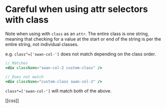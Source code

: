 # Careful when using attr selectors with class

Note when using with `class` as an `attr`. The entire class is one string, meaning that checking for a value at the start or end of the string is per the entire string, not individual classes.

e.g. `class^=['swan-col-']` does not match depending on the class order.
```jsx
// Matches
<div className="swan-col-2 custom-class" />

// Does not match
<div className="custom-class swan-col-2" />
```

`class*=['swan-col-']` will match both of the above.

[[css]]